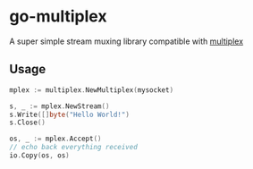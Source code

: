 # go-multiplex

A super simple stream muxing library compatible with [multiplex](http://github.com/maxogden/multiplex)

## Usage

```go
mplex := multiplex.NewMultiplex(mysocket)

s, _ := mplex.NewStream()
s.Write([]byte("Hello World!")
s.Close()

os, _ := mplex.Accept()
// echo back everything received
io.Copy(os, os)
```
